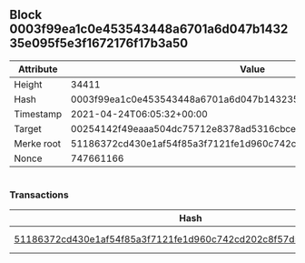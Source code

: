 ## Block 0003f99ea1c0e453543448a6701a6d047b143235e095f5e3f1672176f17b3a50

Attribute | Value
--- | ---
Height | 34411
Hash | 0003f99ea1c0e453543448a6701a6d047b143235e095f5e3f1672176f17b3a50
Timestamp | 2021-04-24T06:05:32+00:00
Target | 00254142f49eaaa504dc75712e8378ad5316cbcead634704b3734b6271167cc4
Merke root | 51186372cd430e1af54f85a3f7121fe1d960c742cd202c8f57d59f2a25e46882
Nonce | 747661166

```

```

### Transactions

Hash | Amount
--- | ---
[51186372cd430e1af54f85a3f7121fe1d960c742cd202c8f57d59f2a25e46882](51186372cd430e1af54f85a3f7121fe1d960c742cd202c8f57d59f2a25e46882.md) | 10.00000000 SKEPTI 
